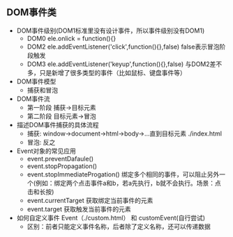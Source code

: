 ## DOM事件类

- DOM事件级别(DOM1标准里没有设计事件，所以事件级别没有DOM1)
    + DOM0 ele.onlick = function(){}
    + DOM2 ele.addEventListener('click',function(){},false) false表示冒泡阶段触发
    + DOM3 ele.addEventListener('keyup',function(){},false) 与DOM2差不多，只是新增了很多类型的事件（比如鼠标、键盘事件等）
- DOM事件模型
    + 捕获和冒泡
- DOM事件流
    + 第一阶段 捕获->目标元素
    + 第二阶段 目标元素->冒泡
- 描述DOM事件捕获的具体流程
    + 捕获: window->document->html->body->...直到目标元素 ./index.html
    + 冒泡: 反之
- Event对象的常见应用
    + event.preventDafaule()
    + event.stopPropagation()
    + event.stopImmediateProgation() 绑定多个相同的事件，可以阻止另外一个(例如：绑定两个点击事件a和b，若a先执行，b就不会执行。场景：点击和长按)
    + event.currentTarget 获取绑定当前事件的元素
    + event.target 获取触发当前事件的元素
- 如何自定义事件 Event（./custom.html） 和 customEvent(自行尝试)
    + 区别：前者只能定义事件名称，后者除了定义名称，还可以传递数据